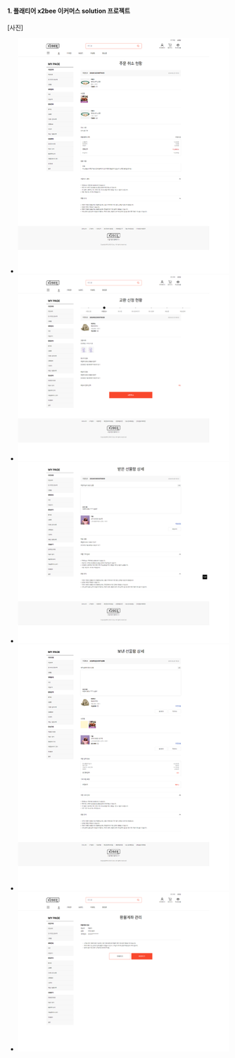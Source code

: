 #### 1. 플래티어 x2bee 이커머스 solution 프로젝트

[사진]
- <img src="cancel_detail.png">
- <img src="exchange_detail.png">
- <img src="gift_receive_detail.png">
- <img src="gift_send_detail.png">
- <img src="refund_account.png">
